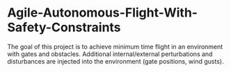 # Agile-Autonomous-Flight-With-Safety-Constraints
The goal of this project is to achieve minimum time flight in an environment with gates and obstacles. Additional internal/external perturbations and disturbances are injected into the environment (gate positions, wind gusts). 
